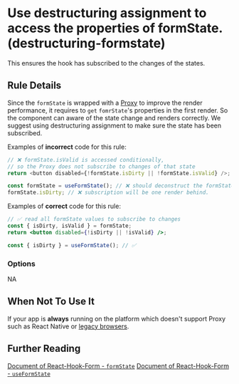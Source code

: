 # Use destructuring assignment to access the properties of formState. (destructuring-formstate)

This ensures the hook has subscribed to the changes of the states.

## Rule Details

Since the `formState` is wrapped with a [Proxy](https://developer.mozilla.org/en-US/docs/Web/JavaScript/Reference/Global_Objects/Proxy) to improve the render performance, it requires to `get` `fomrState`'s properties in the first render. So the component can aware of the state change and renders correctly. We suggest using destructuring assignment to make sure the state has been subscribed.

Examples of **incorrect** code for this rule:

```js
// ❌ formState.isValid is accessed conditionally,
// so the Proxy does not subscribe to changes of that state
return <button disabled={!formState.isDirty || !formState.isValid} />;
```

```js
const formState = useFormState(); // ❌ should deconstruct the formState
formState.isDirty; // ❌ subscription will be one render behind.
```

Examples of **correct** code for this rule:

```jsx
// ✅ read all formState values to subscribe to changes
const { isDirty, isValid } = formState;
return <button disabled={!isDirty || !isValid} />;
```

```js
const { isDirty } = useFormState(); // ✅
```

### Options

NA

## When Not To Use It

If your app is **always** running on the platform which doesn't support Proxy such as React Native or [legacy browsers](https://caniuse.com/proxy).

## Further Reading

[Document of React-Hook-Form - `formState`](https://react-hook-form.com/api/useform/formstate)
[Document of React-Hook-Form - `useFormState`](https://react-hook-form.com/api/useformstate)

